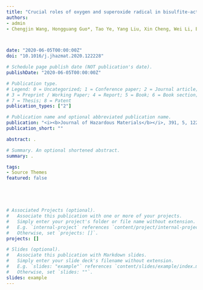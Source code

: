```yaml
---
title: "Crucial roles of oxygen and superoxide radical in bisulfite-activated persulfate oxidation of bisphenol AF: Mechanisms, kinetics and DFT studies"
authors:
- admin
- Chengjin Wang, Hongguang Guo*, Tao Ye, Yang Liu, Xin Cheng, Wei Li, Bo Yang,and Erdeng Du



date: "2020-06-05T00:00:00Z"
doi: "10.1016/j.jhazmat.2020.122228"

# Schedule page publish date (NOT publication's date).
publishDate: "2020-06-05T00:00:00Z"

# Publication type.
# Legend: 0 = Uncategorized; 1 = Conference paper; 2 = Journal article;
# 3 = Preprint / Working Paper; 4 = Report; 5 = Book; 6 = Book section;
# 7 = Thesis; 8 = Patent
publication_types: ["2"]

# Publication name and optional abbreviated publication name.
publication: "<i><b>Journal of Hazardous Materials</b></i>, 391, 5, 122228"
publication_short: ""

abstract: .

# Summary. An optional shortened abstract.
summary: .

tags:
- Source Themes
featured: false





# Associated Projects (optional).
#   Associate this publication with one or more of your projects.
#   Simply enter your project's folder or file name without extension.
#   E.g. `internal-project` references `content/project/internal-project/index.md`.
#   Otherwise, set `projects: []`.
projects: []

# Slides (optional).
#   Associate this publication with Markdown slides.
#   Simply enter your slide deck's filename without extension.
#   E.g. `slides: "example"` references `content/slides/example/index.md`.
#   Otherwise, set `slides: ""`.
slides: example
---
```










